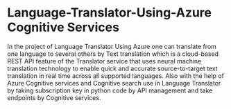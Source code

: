 # Language-Translator-Using-Azure Cognitive Services
In the project of Language Translator Using Azure one can translate from one language to several others by Text translation which is a cloud-based REST API feature of the Translator service that uses neural machine translation technology to enable quick and accurate source-to-target text translation in real time across all supported languages. Also with the help of Azure Cognitive services and Cognitive search use in Language Translator by taking subscription key in python code by API management and  take endpoints by Cognitive services.
